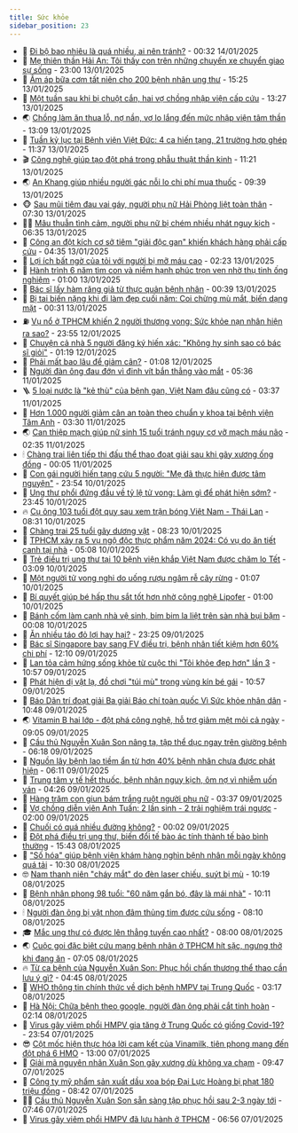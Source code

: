 ```yaml
---
title: Sức khỏe
sidebar_position: 23
---
```


<!-- dantri-suc-khoe:START -->
- 🤔 [Đi bộ bao nhiêu là quá nhiều, ai nên tránh?](https://dantri.com.vn/suc-khoe/di-bo-bao-nhieu-la-qua-nhieu-ai-nen-tranh-20250114071135904.htm) - 00:32 14/01/2025
- 🚦 [Mẹ thiên thần Hải An: Tôi thấy con trên những chuyến xe chuyển giao sự sống](https://dantri.com.vn/suc-khoe/me-thien-than-hai-an-toi-thay-con-tren-nhung-chuyen-xe-chuyen-giao-su-song-20250111183004256.htm) - 23:00 13/01/2025
- 🤖 [Ấm áp bữa cơm tất niên cho 200 bệnh nhân ung thư](https://dantri.com.vn/suc-khoe/am-ap-bua-com-tat-nien-cho-200-benh-nhan-ung-thu-20250113222518440.htm) - 15:25 13/01/2025
- 🐻 [Một tuần sau khi bị chuột cắn, hai vợ chồng nhập viện cấp cứu](https://dantri.com.vn/suc-khoe/mot-tuan-sau-khi-bi-chuot-can-hai-vo-chong-nhap-vien-cap-cuu-20250113202725532.htm) - 13:27 13/01/2025
- 🌏 [Chồng làm ăn thua lỗ, nợ nần, vợ lo lắng đến mức nhập viện tâm thần](https://dantri.com.vn/suc-khoe/chong-lam-an-thua-lo-no-nan-vo-lo-lang-den-muc-nhap-vien-tam-than-20250113171700498.htm) - 13:09 13/01/2025
- 👺 [Tuần kỷ lục tại Bệnh viện Việt Đức: 4 ca hiến tạng, 21 trường hợp ghép](https://dantri.com.vn/suc-khoe/tuan-ky-luc-tai-benh-vien-viet-duc-4-ca-hien-tang-21-truong-hop-ghep-20250113183713099.htm) - 11:37 13/01/2025
- 🎬 [Công nghệ giúp tạo đột phá trong phẫu thuật thần kinh](https://dantri.com.vn/suc-khoe/cong-nghe-giup-tao-dot-pha-trong-phau-thuat-than-kinh-20250113175120997.htm) - 11:21 13/01/2025
- 🌏 [An Khang giúp nhiều người gác nỗi lo chi phí mua thuốc](https://dantri.com.vn/suc-khoe/an-khang-giup-nhieu-nguoi-gac-noi-lo-chi-phi-mua-thuoc-20250113163919696.htm) - 09:39 13/01/2025
- 🐵 [Sau mũi tiêm đau vai gáy, người phụ nữ Hải Phòng liệt toàn thân](https://dantri.com.vn/suc-khoe/sau-mui-tiem-dau-vai-gay-nguoi-phu-nu-hai-phong-liet-toan-than-20250113135723999.htm) - 07:30 13/01/2025
- 👨‍🏫 [Mâu thuẫn tình cảm, người phụ nữ bị chém nhiều nhát nguy kịch](https://dantri.com.vn/suc-khoe/mau-thuan-tinh-cam-nguoi-phu-nu-bi-chem-nhieu-nhat-nguy-kich-20250113132623924.htm) - 06:35 13/01/2025
- 🤗 [Công an đột kích cơ sở tiêm &quot;giải độc gan&quot; khiến khách hàng phải cấp cứu](https://dantri.com.vn/suc-khoe/cong-an-dot-kich-co-so-tiem-giai-doc-gan-khien-khach-hang-phai-cap-cuu-20250113112626301.htm) - 04:35 13/01/2025
- 🫶 [Lợi ích bất ngờ của tỏi với người bị mỡ máu cao](https://dantri.com.vn/suc-khoe/loi-ich-bat-ngo-cua-toi-voi-nguoi-bi-mo-mau-cao-20250113073059708.htm) - 02:23 13/01/2025
- 🙉 [Hành trình 6 năm tìm con và niềm hạnh phúc trọn vẹn nhờ thụ tinh ống nghiệm](https://dantri.com.vn/suc-khoe/hanh-trinh-6-nam-tim-con-va-niem-hanh-phuc-tron-ven-nho-thu-tinh-ong-nghiem-20250112162049294.htm) - 01:00 13/01/2025
- 🦅 [Bác sĩ lấy hàm răng giả từ thực quản bệnh nhân](https://dantri.com.vn/suc-khoe/bac-si-lay-ham-rang-gia-tu-thuc-quan-benh-nhan-20250112212344819.htm) - 00:39 13/01/2025
- 🐘 [Bị tai biến nặng khi đi làm đẹp cuối năm: Coi chừng mù mắt, biến dạng mặt](https://dantri.com.vn/suc-khoe/bi-tai-bien-nang-khi-di-lam-dep-cuoi-nam-coi-chung-mu-mat-bien-dang-mat-20250109152207348.htm) - 00:31 13/01/2025
- ⛽️ [Vụ nổ ở TPHCM khiến 2 người thương vong: Sức khỏe nạn nhân hiện ra sao?](https://dantri.com.vn/suc-khoe/vu-no-o-tphcm-khien-2-nguoi-thuong-vong-suc-khoe-nan-nhan-hien-ra-sao-20250112190326461.htm) - 23:55 12/01/2025
- 🤡 [Chuyện cả nhà 5 người đăng ký hiến xác: &quot;Không hy sinh sao có bác sĩ giỏi&quot;](https://dantri.com.vn/suc-khoe/chuyen-ca-nha-5-nguoi-dang-ky-hien-xac-khong-hy-sinh-sao-co-bac-si-gioi-20250111103747666.htm) - 01:19 12/01/2025
- 💼 [Phải mất bao lâu để giảm cân?](https://dantri.com.vn/suc-khoe/phai-mat-bao-lau-de-giam-can-20250111193453501.htm) - 01:08 12/01/2025
- 🤔 [Người đàn ông đau đớn vì đinh vít bắn thẳng vào mắt](https://dantri.com.vn/suc-khoe/nguoi-dan-ong-dau-don-vi-dinh-vit-ban-thang-vao-mat-20250111105717906.htm) - 05:36 11/01/2025
- 🪜 [5 loại nước là &quot;kẻ thù&quot; của bệnh gan, Việt Nam đâu cũng có](https://dantri.com.vn/suc-khoe/5-loai-nuoc-la-ke-thu-cua-benh-gan-viet-nam-dau-cung-co-20241230072941436.htm) - 03:37 11/01/2025
- 📝 [Hơn 1.000 người giảm cân an toàn theo chuẩn y khoa tại bệnh viện Tâm Anh](https://dantri.com.vn/suc-khoe/hon-1000-nguoi-giam-can-an-toan-theo-chuan-y-khoa-tai-benh-vien-tam-anh-20250111094906418.htm) - 03:30 11/01/2025
- 🌏 [Can thiệp mạch giúp nữ sinh 15 tuổi tránh nguy cơ vỡ mạch máu não](https://dantri.com.vn/suc-khoe/can-thiep-mach-giup-nu-sinh-15-tuoi-tranh-nguy-co-vo-mach-mau-nao-20250110110507236.htm) - 02:35 11/01/2025
- 🕯 [Chàng trai liên tiếp thi đấu thể thao đoạt giải sau khi gãy xương ống đồng](https://dantri.com.vn/suc-khoe/chang-trai-lien-tiep-thi-dau-the-thao-doat-giai-sau-khi-gay-xuong-ong-dong-20250110100843984.htm) - 00:05 11/01/2025
- 🦍 [Con gái người hiến tạng cứu 5 người: &quot;Mẹ đã thực hiện được tâm nguyện&quot;](https://dantri.com.vn/suc-khoe/con-gai-nguoi-hien-tang-cuu-5-nguoi-me-da-thuc-hien-duoc-tam-nguyen-20250110150456175.htm) - 23:54 10/01/2025
- 🌈 [Ung thư phổi đứng đầu về tỷ lệ tử vong: Làm gì để phát hiện sớm?](https://dantri.com.vn/suc-khoe/ung-thu-phoi-dung-dau-ve-ty-le-tu-vong-lam-gi-de-phat-hien-som-20250110105531414.htm) - 23:45 10/01/2025
- 🔥 [Cụ ông 103 tuổi đột quỵ sau xem trận bóng Việt Nam - Thái Lan](https://dantri.com.vn/suc-khoe/cu-ong-103-tuoi-dot-quy-sau-xem-tran-bong-viet-nam-thai-lan-20250110153122131.htm) - 08:31 10/01/2025
- 🌊 [Chàng trai 25 tuổi gãy dương vật](https://dantri.com.vn/suc-khoe/chang-trai-25-tuoi-gay-duong-vat-20250110102744960.htm) - 08:23 10/01/2025
- 🚦 [TPHCM xảy ra 5 vụ ngộ độc thực phẩm năm 2024: Có vụ do ăn tiết canh tại nhà](https://dantri.com.vn/suc-khoe/tphcm-xay-ra-5-vu-ngo-doc-thuc-pham-nam-2024-co-vu-do-an-tiet-canh-tai-nha-20250110115129601.htm) - 05:08 10/01/2025
- 🤖 [Trẻ điều trị ung thư tại 10 bệnh viện khắp Việt Nam được chăm lo Tết](https://dantri.com.vn/suc-khoe/tre-dieu-tri-ung-thu-tai-10-benh-vien-khap-viet-nam-duoc-cham-lo-tet-20250110104752012.htm) - 03:09 10/01/2025
- 🤡 [Một người tử vong nghi do uống rượu ngâm rễ cây rừng](https://dantri.com.vn/suc-khoe/mot-nguoi-tu-vong-nghi-do-uong-ruou-ngam-re-cay-rung-20250110075304101.htm) - 01:07 10/01/2025
- 💂 [Bí quyết giúp bé hấp thu sắt tốt hơn nhờ công nghệ Lipofer](https://dantri.com.vn/suc-khoe/bi-quyet-giup-be-hap-thu-sat-tot-hon-nho-cong-nghe-lipofer-20250109143157339.htm) - 01:00 10/01/2025
- 🦄 [Bánh cốm làm cạnh nhà vệ sinh, bim bim la liệt trên sàn nhà bụi bặm](https://dantri.com.vn/suc-khoe/banh-com-lam-canh-nha-ve-sinh-bim-bim-la-liet-tren-san-nha-bui-bam-20250109085407874.htm) - 00:08 10/01/2025
- 🧠 [Ăn nhiều táo đỏ lợi hay hại?](https://dantri.com.vn/suc-khoe/an-nhieu-tao-do-loi-hay-hai-20250109125139606.htm) - 23:25 09/01/2025
- 🤖 [Bác sĩ Singapore bay sang FV điều trị, bệnh nhân tiết kiệm hơn 60% chi phí](https://dantri.com.vn/suc-khoe/bac-si-singapore-bay-sang-fv-dieu-tri-benh-nhan-tiet-kiem-hon-60-chi-phi-20250103180607864.htm) - 12:10 09/01/2025
- 💼 [Lan tỏa cảm hứng sống khỏe từ cuộc thi &quot;Tôi khỏe đẹp hơn&quot; lần 3](https://dantri.com.vn/suc-khoe/lan-toa-cam-hung-song-khoe-tu-cuoc-thi-toi-khoe-dep-hon-lan-3-20250109175236850.htm) - 10:57 09/01/2025
- 🧰 [Phát hiện dị vật lạ, đồ chơi &quot;túi mù&quot; trong vùng kín bé gái](https://dantri.com.vn/suc-khoe/phat-hien-di-vat-la-do-choi-tui-mu-trong-vung-kin-be-gai-20250109175159694.htm) - 10:57 09/01/2025
- 🎉 [Báo Dân trí đoạt giải Ba giải Báo chí toàn quốc Vì Sức khỏe nhân dân](https://dantri.com.vn/suc-khoe/bao-dan-tri-doat-giai-ba-giai-bao-chi-toan-quoc-vi-suc-khoe-nhan-dan-20250109173026044.htm) - 10:48 09/01/2025
- 🌏 [Vitamin B hai lớp - đột phá công nghệ, hỗ trợ giảm mệt mỏi cả ngày](https://dantri.com.vn/suc-khoe/vitamin-b-hai-lop-dot-pha-cong-nghe-ho-tro-giam-met-moi-ca-ngay-20250109155401025.htm) - 09:05 09/01/2025
- 📝 [Cầu thủ Nguyễn Xuân Son nâng tạ, tập thể dục ngay trên giường bệnh](https://dantri.com.vn/suc-khoe/cau-thu-nguyen-xuan-son-nang-ta-tap-the-duc-ngay-tren-giuong-benh-20250109130332610.htm) - 06:18 09/01/2025
- 🧠 [Nguồn lây bệnh lao tiềm ẩn từ hơn 40% bệnh nhân chưa được phát hiện](https://dantri.com.vn/suc-khoe/nguon-lay-benh-lao-tiem-an-tu-hon-40-benh-nhan-chua-duoc-phat-hien-20250109122906994.htm) - 06:11 09/01/2025
- 🚀 [Trung tâm y tế hết thuốc, bệnh nhân nguy kịch, ôm nợ vì nhiễm uốn ván](https://dantri.com.vn/suc-khoe/trung-tam-y-te-het-thuoc-benh-nhan-nguy-kich-om-no-vi-nhiem-uon-van-20250109111243544.htm) - 04:26 09/01/2025
- 💯 [Hàng trăm con giun bám trắng ruột người phụ nữ](https://dantri.com.vn/suc-khoe/hang-tram-con-giun-bam-trang-ruot-nguoi-phu-nu-20250109103213316.htm) - 03:37 09/01/2025
- 🫶 [Vợ chồng diễn viên Anh Tuấn: 2 lần sinh - 2 trải nghiệm trái ngược](https://dantri.com.vn/suc-khoe/vo-chong-dien-vien-anh-tuan-2-lan-sinh-2-trai-nghiem-trai-nguoc-20250109084737170.htm) - 02:00 09/01/2025
- 👹 [Chuối có quá nhiều đường không?](https://dantri.com.vn/suc-khoe/chuoi-co-qua-nhieu-duong-khong-20250108175401471.htm) - 00:02 09/01/2025
- 🤩 [Đột phá điều trị ung thư, biến đổi tế bào ác tính thành tế bào bình thường](https://dantri.com.vn/suc-khoe/dot-pha-dieu-tri-ung-thu-bien-doi-te-bao-ac-tinh-thanh-te-bao-binh-thuong-20250108171437799.htm) - 15:43 08/01/2025
- 🌊 [&quot;Số hóa&quot; giúp bệnh viện khám hàng nghìn bệnh nhân mỗi ngày không quá tải](https://dantri.com.vn/suc-khoe/so-hoa-giup-benh-vien-kham-hang-nghin-benh-nhan-moi-ngay-khong-qua-tai-20250108165542715.htm) - 10:30 08/01/2025
- 🤓 [Nam thanh niên &quot;cháy mắt&quot; do đèn laser chiếu, suýt bị mù](https://dantri.com.vn/suc-khoe/nam-thanh-nien-chay-mat-do-den-laser-chieu-suyt-bi-mu-20250108165356501.htm) - 10:19 08/01/2025
- 🌝 [Bệnh nhân phong 98 tuổi: &quot;60 năm gắn bó, đây là mái nhà&quot;](https://dantri.com.vn/suc-khoe/benh-nhan-phong-98-tuoi-60-nam-gan-bo-day-la-mai-nha-20250108170742698.htm) - 10:11 08/01/2025
- 🕯 [Người đàn ông bị vật nhọn đâm thủng tim được cứu sống](https://dantri.com.vn/suc-khoe/nguoi-dan-ong-bi-vat-nhon-dam-thung-tim-duoc-cuu-song-20250108131647352.htm) - 08:10 08/01/2025
- 🎓 [Mắc ung thư có được lên thẳng tuyến cao nhất?](https://dantri.com.vn/suc-khoe/mac-ung-thu-co-duoc-len-thang-tuyen-cao-nhat-20250108104248569.htm) - 08:00 08/01/2025
- 🌏 [Cuộc gọi đặc biệt cứu mạng bệnh nhân ở TPHCM hít sặc, ngưng thở khi đang ăn](https://dantri.com.vn/suc-khoe/cuoc-goi-dac-biet-cuu-mang-benh-nhan-o-tphcm-hit-sac-ngung-tho-khi-dang-an-20250108134742426.htm) - 07:05 08/01/2025
- 🔥 [Từ ca bệnh của Nguyễn Xuân Son: Phục hồi chấn thương thể thao cần lưu ý gì?](https://dantri.com.vn/suc-khoe/tu-ca-benh-cua-nguyen-xuan-son-phuc-hoi-chan-thuong-the-thao-can-luu-y-gi-20250107103509958.htm) - 04:45 08/01/2025
- 📝 [WHO thông tin chính thức về dịch bệnh hMPV tại Trung Quốc](https://dantri.com.vn/suc-khoe/who-thong-tin-chinh-thuc-ve-dich-benh-hmpv-tai-trung-quoc-20250108101043936.htm) - 03:17 08/01/2025
- 🧠 [Hà Nội: Chữa bệnh theo google, người đàn ông phải cắt tinh hoàn](https://dantri.com.vn/suc-khoe/ha-noi-chua-benh-theo-google-nguoi-dan-ong-phai-cat-tinh-hoan-20250108082715380.htm) - 02:14 08/01/2025
- 🦅 [Virus gây viêm phổi HMPV gia tăng ở Trung Quốc có giống Covid-19?](https://dantri.com.vn/suc-khoe/virus-gay-viem-phoi-hmpv-gia-tang-o-trung-quoc-co-giong-covid-19-20250107144250712.htm) - 23:54 07/01/2025
- 😎 [Cột mốc hiện thực hóa lời cam kết của Vinamilk, tiên phong mang đến đột phá 6 HMO](https://dantri.com.vn/suc-khoe/cot-moc-hien-thuc-hoa-loi-cam-ket-cua-vinamilk-tien-phong-mang-den-dot-pha-6-hmo-20250107192003255.htm) - 13:00 07/01/2025
- 🎉 [Giải mã nguyên nhân Xuân Son gãy xương dù không va chạm](https://dantri.com.vn/suc-khoe/giai-ma-nguyen-nhan-xuan-son-gay-xuong-du-khong-va-cham-20250107143044607.htm) - 09:47 07/01/2025
- 🫣 [Công ty mỹ phẩm sản xuất dầu xoa bóp Đại Lực Hoàng bị phạt 180 triệu đồng](https://dantri.com.vn/suc-khoe/cong-ty-my-pham-san-xuat-dau-xoa-bop-dai-luc-hoang-bi-phat-180-trieu-dong-20250107152508387.htm) - 08:42 07/01/2025
- 🧑‍🏫 [Cầu thủ Nguyễn Xuân Son sẵn sàng tập phục hồi sau 2-3 ngày tới](https://dantri.com.vn/suc-khoe/cau-thu-nguyen-xuan-son-san-sang-tap-phuc-hoi-sau-2-3-ngay-toi-20250107143412853.htm) - 07:46 07/01/2025
- 🥷 [Virus gây viêm phổi HMPV đã lưu hành ở TPHCM](https://dantri.com.vn/suc-khoe/virus-gay-viem-phoi-hmpv-da-luu-hanh-o-tphcm-20250107133339861.htm) - 06:56 07/01/2025<!-- dantri-suc-khoe:END -->
